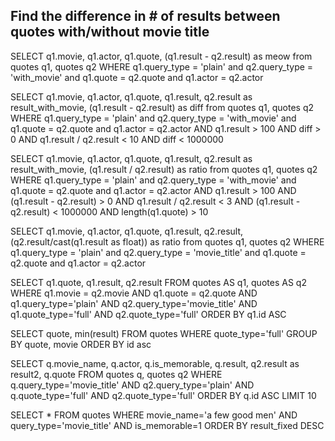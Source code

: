 Find the difference in # of results between quotes with/without movie title
---------------------------------------------------------------------------
SELECT q1.movie, q1.actor, q1.quote, (q1.result - q2.result) as meow from quotes q1, quotes q2 WHERE q1.query_type = 'plain' and q2.query_type = 'with_movie' and q1.quote = q2.quote and q1.actor = q2.actor

SELECT q1.movie, q1.actor, q1.quote, q1.result, q2.result as result_with_movie, (q1.result - q2.result) as diff from quotes q1, quotes q2 WHERE q1.query_type = 'plain' and q2.query_type = 'with_movie' and q1.quote = q2.quote and q1.actor = q2.actor AND q1.result > 100 AND diff > 0 AND q1.result / q2.result < 10 AND diff < 1000000

SELECT q1.movie, q1.actor, q1.quote, q1.result, q2.result as result_with_movie, (q1.result / q2.result) as ratio from quotes q1, quotes q2 WHERE q1.query_type = 'plain' and q2.query_type = 'with_movie' and q1.quote = q2.quote and q1.actor = q2.actor AND q1.result > 100 AND (q1.result - q2.result) > 0 AND q1.result / q2.result < 3 AND (q1.result - q2.result) < 1000000 AND length(q1.quote) > 10

SELECT q1.movie, q1.actor, q1.quote, q1.result, q2.result, (q2.result/cast(q1.result as float)) as ratio from quotes q1, quotes q2 WHERE q1.query_type = 'plain' and q2.query_type = 'movie_title' and q1.quote = q2.quote and q1.actor = q2.actor



SELECT q1.quote, q1.result, q2.result FROM quotes AS q1, quotes AS q2  WHERE q1.movie = q2.movie AND q1.quote = q2.quote AND q1.query_type=\'plain\' AND q2.query_type=\'movie_title\' AND q1.quote_type=\'full\' AND q2.quote_type=\'full\' ORDER BY q1.id ASC

SELECT quote, min(result) FROM quotes WHERE quote_type='full' GROUP BY quote, movie ORDER BY id asc




SELECT q.movie_name, q.actor, q.is_memorable, q.result, q2.result as result2, q.quote FROM quotes q, quotes q2 WHERE q.query_type='movie_title' AND q2.query_type='plain' AND q.quote_type='full' AND q2.quote_type='full' ORDER BY q.id ASC LIMIT 10

SELECT * FROM quotes WHERE movie_name='a few good men' AND query_type='movie_title' AND is_memorable=1 ORDER BY result_fixed DESC